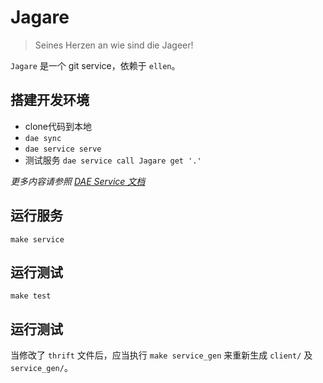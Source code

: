 # Jagare

> Seines Herzen an wie sind die Jageer!

`Jagare` 是一个 git service，依赖于 `ellen`。

## 搭建开发环境

- clone代码到本地
- `dae sync`
- `dae service serve`
- 测试服务 `dae service call Jagare get '.'`

*更多内容请参照 [DAE Service 文档](http://code.dapps.douban.com/dae/docs/userdoc/backend/service/)*

## 运行服务

`make service`

## 运行测试

`make test`

## 运行测试

当修改了 `thrift` 文件后，应当执行 `make service_gen` 来重新生成 `client/` 及 `service_gen/`。
